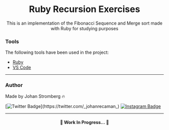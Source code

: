 <h1 align="center">Ruby Recursion Exercises</h1>

<p align="center">This is an implementation of the Fibonacci Sequence and Merge sort made with Ruby for studying purposes</p>

### Tools

The following tools have been used in the project:

- [Ruby](https://www.ruby-lang.org/pt/)
- [VS Code](https://code.visualstudio.com)
---

### Author
Made by Johan Stromberg :fire:

[![Twitter Badge](https://img.shields.io/badge/Twitter-1DA1F2?style=for-the-badge&logo=twitter&logoColor=white&link=https://twitter.com/_johanrecaman_)](https://twitter.com/_johanrecaman_)
[![Instagram Badge](https://img.shields.io/badge/-Instagram-%23E4405F?style=for-the-badge&logo=instagram&logoColor=white)](https://instagram.com/_johanrecaman_)

---

<h4 align="center">
  🚧  Work In Progress...  🚧
</h4>